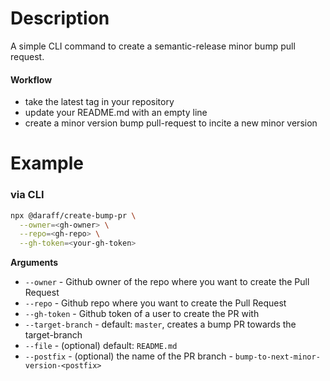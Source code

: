 # Description

A simple CLI command to create a semantic-release minor bump pull request.

#### Workflow
- take the latest tag in your repository
- update your README.md with an empty line
- create a minor version bump pull-request to incite a new minor version


# Example

### via CLI

```bash
npx @daraff/create-bump-pr \
  --owner=<gh-owner> \
  --repo=<gh-repo> \
  --gh-token=<your-gh-token>
```


**Arguments**

- `--owner` - Github owner of the repo where you want to create the Pull Request
- `--repo` - Github repo where you want to create the Pull Request
- `--gh-token` - Github token of a user to create the PR with
- `--target-branch` - default: `master`, creates a bump PR towards the target-branch
- `--file` - (optional) default: `README.md`
- `--postfix` - (optional) the name of the PR branch - `bump-to-next-minor-version-<postfix>`
